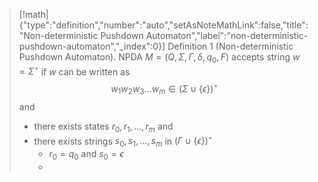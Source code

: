 > [!math|{"type":"definition","number":"auto","setAsNoteMathLink":false,"title":"Non-deterministic Pushdown Automaton","label":"non-deterministic-pushdown-automaton","_index":0}] Definition 1 (Non-deterministic Pushdown Automaton).
> NPDA $M=(Q,\Sigma,\Gamma,\delta,q_{0},F)$ accepts string $w=\Sigma^{\star}$ if $w$ can be written as
> $$
> w_{1}w_{2}w_{3}\dots w_{m}\in(\Sigma \cup \{ \epsilon \})^{\star}
> $$
> and 
> - there exists states $r_{0},r_{1},\dots ,r_{m}$ and 
> - there exists strings $s_{0},s_{1},\dots ,s_{m}$ in $(\Gamma \cup \{ \epsilon \})^{\star}$
> 	- $r_{0}=q_{0}$ and $s_{0}=\epsilon$
> 	- 



